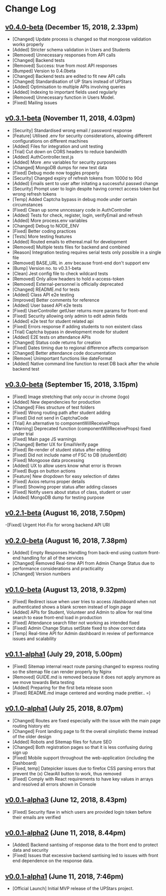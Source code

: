# Change Log
## [v0.4.0-beta](https://github.com/rootkie/react-express-js-upstars/tree/v0.4.0-beta) (December 15, 2018, 2.33pm)
- [Changed] Update process is changed so that mongoose validation works properly
- [Added] Stricter schema validation in Users and Students
- [Removed] Unnecessary responses from API calls
- [Changed] Backend tests
- [Removed] Success: true from most API responses
- [Bumped] Version to 0.4.0beta
- [Changed] Backend tests are edited to fit new API calls
- [Changed] Standardisation of UP Stars instead of UPStars
- [Added] Optimisation to multiple APIs involving queries
- [Added] Indexing to important fields used regularly
- [Removed] Unnecessary function in Users Model.
- [Fixed] Mailing issues

## [v0.3.1-beta](https://github.com/rootkie/react-express-js-upstars/tree/v0.3.1-beta) (November 11, 2018, 4.03pm)
- [Security] Standardised wrong email / password response
- [Feature] Utilised .env for security considerations, allowing different configurations on different machines
- [Added] Files for integration and unit testing
- [Trial] Cut down on CORS headers to reduce bandwidth
- [Added] AuthController.test.js
- [Added] More .env variables for security purposes
- [Changed] MongoDB dumps for new test data
- [Fixed] Debug mode now toggles properly
- [Security] Changed expiry of refresh tokens from 1000d to 90d
- [Added] Emails sent to user after initating a successful passwd change
- [Security] Prompt user to login despite having correct access token but wrong refresh tokens
- [Temp] Added Captcha bypass in debug mode under certain circumstances
- [Fixed] Clean up some unncessary code in AuthController
- [Added] Tests for check, register, login, verifyEmail and refresh
- [Added] More process.env variables
- [Changed] Debug to NODE_ENV
- [Fixed] Better coding practices
- [Tests] More testing features
- [Added] Routed emails to ethereal.mail for development
- [Removed] Multiple tests files for backend and combined
- [Reason] Integration testing requires serial tests only possible in a single file
- [Removed] BASE_URL in .env because front-end don't support env
- [Bump] Version no. to v0.3.1-beta
- [Clean] Jest config file to check wildcard tests
- [Removed] Only allow headers to hold x-access-token
- [Removed] External-personnel is officially deprecated
- [Changed] README.md for tests
- [Added] Class API e2e testing
- [Improved] Better comments for reference
- [Added] User based API e2e tests
- [Fixed] UserController getUser returns more params for front-end
- [Fixed] Security allowing only admin to edit admin fields
- [Added] e2e test for student related api
- [Fixed] Errors response if adding students to non existent class
- [Trial] Captcha bypass in development mode for student
- [Added] E2E tests on attendance APIs
- [Changed] Status code returns for creation
- [Fixed] Dates timing due to regional difference affects comparison
- [Changed] Better attendance code documentation
- [Remove] Unimportant functions like dateFormat
- [Added] Native command line function to reset DB back after the whole backend test

## [v0.3.0-beta](https://github.com/rootkie/react-express-js-upstars/tree/v0.3.0-beta) (September 15, 2018, 3.15pm)
- [Fixed] Image stretching that only occur in chrome (logo)
- [Added] New dependencies for production
- [Changed] Files structure of test folders
- [Fixed] Wrong routing path after student adding
- [Fixed] Did not send in CaptchaCode
- [Trial] An alternative to componentWillReceiveProps
- [Warning] Deprecated function (componentWillReceiveProps) fixed under trial
- [Fixed] Main page JS warnings
- [Changed] Better UX for EmailVerify page
- [Fixed] Re-render of student status after editing
- [Fixed] Did not include name of FSC to DB (studentEdit)
- [Fixed] Mongoose data processing
- [Added] UX to allow users know what error is thrown
- [Fixed] Bugs on button actions
- [Feature] New dropdown for easy selection of dates
- [Fixed] Axios returns proper details
- [Fixed] Showing proper status after adding classes
- [Fixed] Notify users about status of class, student or user
- [Added] MongoDB dump for testing purpose

## [v0.2.1-beta](https://github.com/rootkie/react-express-js-upstars/tree/v0.2.1-beta) (August 16, 2018, 7.50pm)
-[Fixed] Urgent Hot-Fix for wrong backend API URI

## [v0.2.0-beta](https://github.com/rootkie/react-express-js-upstars/tree/v0.2.0-beta) (August 16, 2018, 7.38pm)
- [Added] Empty Responses Handling from back-end using custom front-end handling for all of the services
- [Changed] Removed Real-time API from Admin Change Status due to performance considerations and practicality
- [Changed] Version numbers

## [v0.1.0-beta](https://github.com/rootkie/react-express-js-upstars/tree/v0.1.0-beta) (August 13, 2018, 9.32pm)
- [Fixed] Redirect issue when user tries to access /dashboard when not authenticated shows a blank screen instead of login page
- [Added] APIs for Student, Volunteer and Admin to allow for real time search to ease front-end load in production
- [Fixed] Attendance search filter not working as intended fixed
- [Fixed] Admin Change Status setState fixed to show correct data
- [Temp] Real-time API for Admin dashboard in review of performance issues and scalability

## [v0.1.1-alpha1](https://github.com/rootkie/react-express-js-upstars/tree/v0.1.1-alpha1) (July 29, 2018, 5.00pm)
- [Fixed] Sitemap internal react route parsing changed to express routing so the sitemap file can render properly by Nginx
- [Removed] GUIDE.md is removed because it does not apply anymore as we move towards Beta testing
- [Added] Preparing for the first beta release soon
- [Fixed] README.md image centered and wording made prettier.. =)

## [v0.1.0-alpha1](https://github.com/rootkie/react-express-js-upstars/tree/v0.1.0-alpha1) (July 25, 2018, 8.07pm)

- [Changed] Routes are fixed especially with the issue with the main page routing history etc
- [Changed] Front landing page to fit the overall simplistic theme instead of the older design
- [Added] Robots and Sitemap files for future SEO
- [Changed] Both registration pages so that it is less confusing during sign up
- [Fixed] Mobile support throughout the web-application (including the Dashboard)
- [Fixed, temp] Datepicker issues due to firefox CSS parsing errors that prevent the (x) ClearAll button to work, thus removed
- [Fixed] Comply with React requirements to have key values in arrays and resolved all errors shown in Console

## [v0.0.1-alpha3](https://github.com/rootkie/react-express-js-upstars/tree/v0.0.1-alpha3) (June 12, 2018, 8.43pm) 

- [Fixed] Security flaw in which users are provided login token before their emails are verified

## [v0.0.1-alpha2](https://github.com/rootkie/react-express-js-upstars/tree/v0.0.1-alpha.2) (June 11, 2018, 8.44pm)

- [Added] Backend santising of response data to the front end to protect data and security
- [Fixed] Issues that excessive backend santising led to issues with front end dependence on the response data.

## [v0.0.1-alpha1](https://github.com/rootkie/react-express-js-upstars/tree/v0.0.1-alpha.1) (June 11, 2018, 7:46pm)

- [Official Launch] Initial MVP release of the UPStars project.